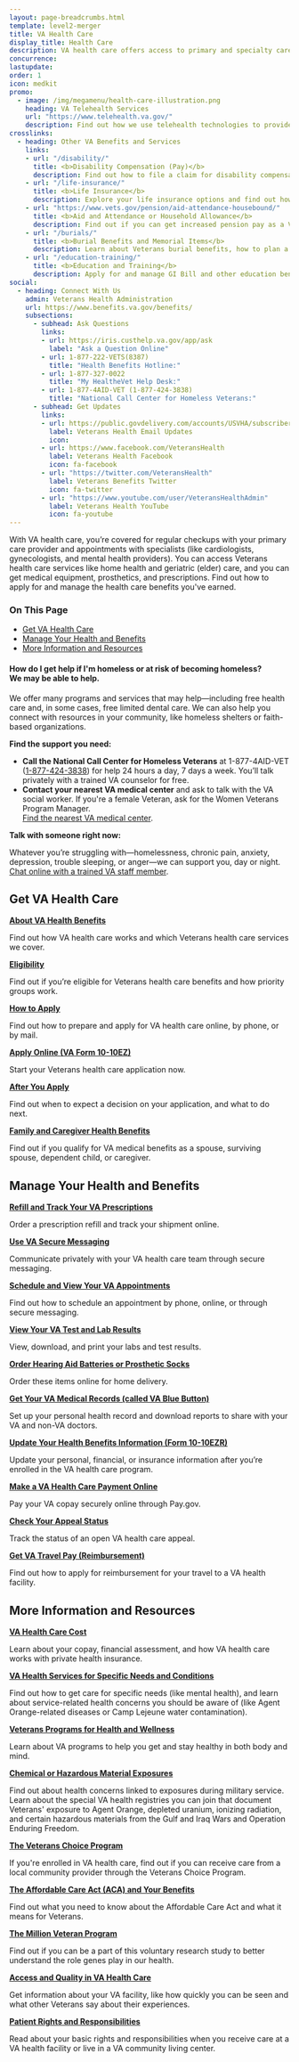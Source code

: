 ```yaml
---
layout: page-breadcrumbs.html
template: level2-merger
title: VA Health Care
display_title: Health Care
description: VA health care offers access to primary and specialty care, including home health, geriatric (elder), women's health, and mental health care. Find out how to apply for and manage the Veterans health care benefits you've earned.
concurrence:
lastupdate:
order: 1
icon: medkit
promo:
  - image: /img/megamenu/health-care-illustration.png
    heading: VA Telehealth Services
    url: "https://www.telehealth.va.gov/"
    description: Find out how we use telehealth technologies to provide specialty care and health monitoring to Veterans at their local VA clinic or in their own home.
crosslinks:
  - heading: Other VA Benefits and Services
    links:
    - url: "/disability/"
      title: <b>Disability Compensation (Pay)</b>
      description: Find out how to file a claim for disability compensation and manage your disability benefits.
    - url: "/life-insurance/"
      title: <b>Life Insurance</b>
      description: Explore your life insurance options and find out how to apply as a Servicemember, Veteran, or family member.
    - url: "https://www.vets.gov/pension/aid-attendance-housebound/"
      title: <b>Aid and Attendance or Household Allowance</b>
      description: Find out if you can get increased pension pay as a Veteran or surviving spouse who has disabilities.
    - url: "/burials/"
      title: <b>Burial Benefits and Memorial Items</b>
      description: Learn about Veterans burial benefits, how to plan a burial service, and how to get compensation as a survivor.
    - url: "/education-training/"
      title: <b>Education and Training</b>
      description: Apply for and manage GI Bill and other education benefits to help pay for college and training programs.
social:
  - heading: Connect With Us
    admin: Veterans Health Administration
    url: https://www.benefits.va.gov/benefits/
    subsections:
      - subhead: Ask Questions
        links:
        - url: https://iris.custhelp.va.gov/app/ask
          label: "Ask a Question Online"
        - url: 1-877-222-VETS(8387)
          title: "Health Benefits Hotline:"
        - url: 1-877-327-0022
          title: "My HealtheVet Help Desk:"
        - url: 1-877-4AID-VET (1-877-424-3838)
          title: "National Call Center for Homeless Veterans:"
      - subhead: Get Updates
        links:
        - url: https://public.govdelivery.com/accounts/USVHA/subscribers/qualify?category_id=USVHA_C4&email=dwdw%40gmail.com&commit.x=36&commit.y=11
          label: Veterans Health Email Updates
          icon:
        - url: https://www.facebook.com/VeteransHealth
          label: Veterans Health Facebook
          icon: fa-facebook
        - url: "https://twitter.com/VeteransHealth"
          label: Veterans Benefits Twitter
          icon: fa-twitter
        - url: "https://www.youtube.com/user/VeteransHealthAdmin"
          label: Veterans Health YouTube
          icon: fa-youtube 
---
```


<p class="va-introtext">
With VA health care, you’re covered for regular checkups with your primary care provider and appointments with specialists (like cardiologists, gynecologists, and mental health providers). You can access Veterans health care services like home health and geriatric (elder) care, and you can get medical equipment, prosthetics, and prescriptions. Find out how to apply for and manage the health care benefits you've earned.
</p>

<h3>On This Page</h3>

<ul>
  <li><a href="#get">Get VA Health Care</a></li>
  <li><a href="#manage">Manage Your Health and Benefits</a></li>
  <li><a href="#more">More Information and Resources</a></li>
</ul>

<div class="usa-alert usa-alert-warning">
  <div class="usa-alert-body">
    <h4 class="usa-alert-title">How do I get help if I'm homeless or at risk of becoming homeless?<br><a id="crisis-expander-link">We may be able to help</a>.</h4>
    <div id="crisis-expander-content" class="expander-content expander-content-closed">
      <div class="expander-content-inner usa-alert-text">

We offer many programs and services that may help—including free health care and, in some cases, free limited dental care. We can also help you connect with resources in your community, like homeless shelters or faith-based organizations.
  
**Find the support you need:**

- **Call the National Call Center for Homeless Veterans** at 1-877-4AID-VET (<a href="tel:+18774243838">1-877-424-3838</a>) for help 24 hours a day, 7 days a week. You’ll talk privately with a trained VA counselor for free.
- **Contact your nearest VA medical center** and ask to talk with the VA social worker. If you're a female Veteran, ask for the Women Veterans Program Manager. <br>
[Find the nearest VA medical center](https://www.vets.gov/facilities/).

**Talk with someone right now:**
 
Whatever you’re struggling with—homelessness, chronic pain, anxiety, depression, trouble sleeping, or anger—we can support you, day or night.<br>
[Chat online with a trained VA staff member](https://www.veteranscrisisline.net/ChatTermsOfService.aspx?account=Homeless%20Veterans%20Chat").

   </div>
  </div>
 </div>
</div>

<script type="text/javascript">
  // Toggle the expandable crisis info
  document.getElementById('crisis-expander-link')
    .addEventListener('click', function () {
      document.getElementById('crisis-expander-content').classList.toggle('expander-content-closed');
    });
</script>

<section class='usa-grid'>
  <div class="va-h-ruled--stars"></div>
</section>

<section id="get" class="merger-majorlinks">

  <h2>Get VA Health Care</h2>

  <div class="link">
    <a href="https://www.vets.gov/health-care/about-va-health-care/"><b>About VA Health Benefits</b></a>
    <p>Find out how VA health care works and which Veterans health care services we cover.</p>
  </div>

  <div class="link">
    <a href="https://www.vets.gov/health-care/eligibility/"><b>Eligibility</b></a>
    <p>Find out if you’re eligible for Veterans health care benefits and how priority groups work.
  </div>

  <div class="link">
    <a href="https://www.vets.gov/health-care/apply/"><b>How to Apply</b></a>
    <p>Find out how to prepare and apply for VA health care online, by phone, or by mail.</p>
  </div>

  <div class="link">
    <a href="https://www.vets.gov/health-care/apply/application/introduction"><b>Apply Online (VA Form 10-10EZ)</b></a>
    <p>Start your Veterans health care application now.</p>
  </div>

  <div class="link">
    <a href="https://www.vets.gov/health-care/after-you-apply/"><b>After You Apply</b></a>
    <p>Find out when to expect a decision on your application, and what to do next.</p>
  </div>

  <div class="link">
    <a href="https://www.vets.gov/health-care/family-caregiver-health-benefits/"><b>Family and Caregiver Health Benefits</b></a>
    <p>Find out if you qualify for VA medical benefits as a spouse, surviving spouse, dependent child, or caregiver.</p>
  </div>

</section>

<section class='usa-grid'>
  <div class="va-h-ruled--stars"></div>
</section>

<section id="manage" class="merger-majorlinks">

  <h2>Manage Your Health and Benefits</h2>

  <div class="link">
    <a href="#"><b>Refill and Track Your VA Prescriptions</b></a>
    <p>Order a prescription refill and track your shipment online.</p>
    </div>

  <div class="link">
    <a href="#"><b>Use VA Secure Messaging</b></a>
    <p>Communicate privately with your VA health care team through secure messaging.</p>
  </div>

  <div class="link">
    <a href="#"><b>Schedule and View Your VA Appointments</b></a>
    <p>Find out how to schedule an appointment by phone, online, or through secure messaging.</p>
  </div>

  <div class="link">
    <a href="#"><b>View Your VA Test and Lab Results</b></a>
    <p>View, download, and print your labs and test results.</p>
  </div>

  <div class="link">
    <a href="#"><b>Order Hearing Aid Batteries or Prosthetic Socks</b></a>
    <p>Order these items online for home delivery.</p>
  </div>

  <div class="link">
    <a href="#"><b>Get Your VA Medical Records (called VA Blue Button)</b></a>
    <p>Set up your personal health record and download reports to share with your VA and non-VA doctors.</p>
  </div>

  <div class="link">
    <a href="https://www.va.gov/vaforms/medical/pdf/vha-10-10ezr-fill.pdf"><b>Update Your Health Benefits Information (Form 10-10EZR)</b></a>
    <p>Update your personal, financial, or insurance information after you’re enrolled in the VA health care program.</p>
  </div>

 <div class="link">
    <a href="https://www.pay.gov/public/form/start/25987221"><b>Make a VA Health Care Payment Online</b></a>
    <p>Pay your VA copay securely online through Pay.gov.</p>
  </div>

 <div class="link">
    <a href="#"><b>Check Your Appeal Status</b></a>
    <p>Track the status of an open VA health care appeal.</p>
  </div>

<div class="link">
    <a href="https://www.va.gov/HEALTHBENEFITS/vtp/Beneficiary_Travel.asp"><b>Get VA Travel Pay (Reimbursement)</b></a>
    <p>Find out how to apply for reimbursement for your travel to a VA health facility.</p>
  </div>

</section>

<section class='usa-grid'>
  <div class="va-h-ruled--stars"></div>
</section>

<section id="more" class="merger-majorlinks">

  <h2>More Information and Resources</h2>

  <div class="link">
    <a href="https://www.va.gov/healthbenefits/cost/index.asp/"><b>VA Health Care Cost</b></a>
    <p>Learn about your copay, financial assessment, and how VA health care works with private health insurance.</p>
  </div>

  <div class="link">
    <a href="https://www.vets.gov/health-care/health-conditions/"><b>VA Health Services for Specific Needs and Conditions</b></a>
    <p>Find out how to get care for specific needs (like mental health), and learn about service-related health concerns you should be aware of (like Agent Orange-related diseases or Camp Lejeune water contamination).</p>
  </div>

  <div class="link">
    <a href="https://www.va.gov/health/programs/index.asp"><b>Veterans Programs for Health and Wellness</b></a>
  <p>Learn about VA programs to help you get and stay healthy in both body and mind.</p>
  </div>

  <div class="link">
    <a href="https://www.vets.gov/health-care/health-conditions/exposure-to-hazardous-materials/"><b>Chemical or Hazardous Material Exposures</b></a>
    <p>Find out about health concerns linked to exposures during military service. Learn about the special VA health registries you can join that document Veterans' exposure to Agent Orange, depleted uranium, ionizing radiation, and certain hazardous materials from the Gulf and Iraq Wars and Operation Enduring Freedom.</p>
  </div>

<div class="link">
    <a href="https://www.va.gov/COMMUNITYCARE/programs/veterans/VCP/index.asp"><b>The Veterans Choice Program</b></a>
    <p>If you're enrolled in VA health care, find out if you can receive care from a local community provider through the Veterans Choice Program.</p>
  </div>

<div class="link">
    <a href="https://www.vets.gov/health-care/affordable-care-act/"><b>The Affordable Care Act (ACA) and Your Benefits</b></a>
    <p>Find out what you need to know about the Affordable Care Act and what it means for Veterans.
  </div>

  <div class="link">
    <a href="https://www.research.va.gov/mvp/"><b>The Million Veteran Program</b></a>
    <p>Find out if you can be a part of this voluntary research study to better understand the role genes play in our health.
  </div>

  <div class="link">
    <a href="https://www.accesstocare.va.gov/"><b>Access and Quality in VA Health Care</b></a>
    <p>Get information about your VA facility, like how quickly you can be seen and what other Veterans say about their experiences.</p>
  </div>

  <div class="link">
    <a href="https://www.va.gov/health/rights/patientrights.asp"><b>Patient Rights and Responsibilities</b></a>
    <p>Read about your basic rights and responsibilities when you receive care at a VA health facility or live in a VA community living center.</p>
  </div>


</section>
